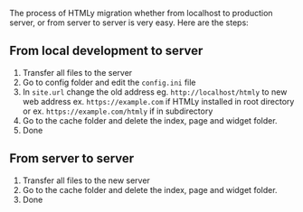 <!--t Migration t-->
<!--d The process of HTMLy migration whether from localhost to production server, or from server to server is very easy. d-->

The process of HTMLy migration whether from localhost to production server, or from server to server is very easy. Here are the steps:

## From local development to server

1. Transfer all files to the server
2. Go to config folder and edit the `config.ini` file
3. In `site.url` change the old address eg. `http://localhost/htmly` to new web address ex. `https://example.com` if HTMLy installed in root directory or ex. `https://example.com/htmly` if in subdirectory
4. Go to the cache folder and delete the index, page and widget folder.
5. Done

## From server to server

1. Transfer all files to the new server
2. Go to the cache folder and delete the index, page and widget folder.
3. Done
